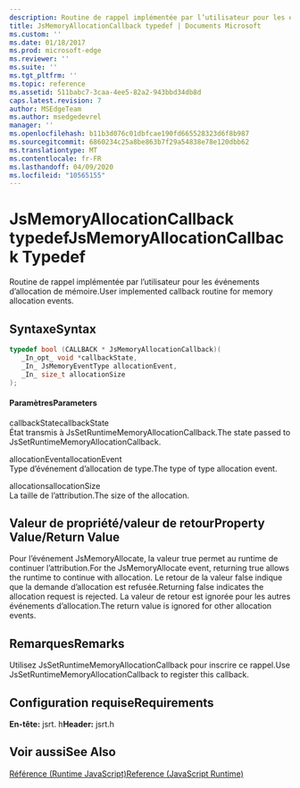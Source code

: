 ```yaml
---
description: Routine de rappel implémentée par l’utilisateur pour les événements d’allocation de mémoire.
title: JsMemoryAllocationCallback typedef | Documents Microsoft
ms.custom: ''
ms.date: 01/18/2017
ms.prod: microsoft-edge
ms.reviewer: ''
ms.suite: ''
ms.tgt_pltfrm: ''
ms.topic: reference
ms.assetid: 511babc7-3caa-4ee5-82a2-943bbd34db8d
caps.latest.revision: 7
author: MSEdgeTeam
ms.author: msedgedevrel
manager: ''
ms.openlocfilehash: b11b3d076c01dbfcae190fd665528323d6f8b987
ms.sourcegitcommit: 6860234c25a8be863b7f29a54838e78e120dbb62
ms.translationtype: MT
ms.contentlocale: fr-FR
ms.lasthandoff: 04/09/2020
ms.locfileid: "10565155"
---
```

# <span data-ttu-id="faf07-103">JsMemoryAllocationCallback typedef</span><span class="sxs-lookup"><span data-stu-id="faf07-103">JsMemoryAllocationCallback Typedef</span></span>
<span data-ttu-id="faf07-104">Routine de rappel implémentée par l’utilisateur pour les événements d’allocation de mémoire.</span><span class="sxs-lookup"><span data-stu-id="faf07-104">User implemented callback routine for memory allocation events.</span></span>  
  
## <span data-ttu-id="faf07-105">Syntaxe</span><span class="sxs-lookup"><span data-stu-id="faf07-105">Syntax</span></span>  
  
```cpp  
typedef bool (CALLBACK * JsMemoryAllocationCallback)(  
   _In_opt_ void *callbackState,  
   _In_ JsMemoryEventType allocationEvent,  
   _In_ size_t allocationSize  
);  
```  
  
#### <span data-ttu-id="faf07-106">Paramètres</span><span class="sxs-lookup"><span data-stu-id="faf07-106">Parameters</span></span>  
 <span data-ttu-id="faf07-107">callbackState</span><span class="sxs-lookup"><span data-stu-id="faf07-107">callbackState</span></span>  
 <span data-ttu-id="faf07-108">État transmis à JsSetRuntimeMemoryAllocationCallback.</span><span class="sxs-lookup"><span data-stu-id="faf07-108">The state passed to JsSetRuntimeMemoryAllocationCallback.</span></span>  
  
 <span data-ttu-id="faf07-109">allocationEvent</span><span class="sxs-lookup"><span data-stu-id="faf07-109">allocationEvent</span></span>  
 <span data-ttu-id="faf07-110">Type d’événement d’allocation de type.</span><span class="sxs-lookup"><span data-stu-id="faf07-110">The type of type allocation event.</span></span>  
  
 <span data-ttu-id="faf07-111">allocations</span><span class="sxs-lookup"><span data-stu-id="faf07-111">allocationSize</span></span>  
 <span data-ttu-id="faf07-112">La taille de l’attribution.</span><span class="sxs-lookup"><span data-stu-id="faf07-112">The size of the allocation.</span></span>  
  
## <span data-ttu-id="faf07-113">Valeur de propriété/valeur de retour</span><span class="sxs-lookup"><span data-stu-id="faf07-113">Property Value/Return Value</span></span>  
 <span data-ttu-id="faf07-114">Pour l’événement JsMemoryAllocate, la valeur true permet au runtime de continuer l’attribution.</span><span class="sxs-lookup"><span data-stu-id="faf07-114">For the JsMemoryAllocate event, returning true allows the runtime to continue with allocation.</span></span> <span data-ttu-id="faf07-115">Le retour de la valeur false indique que la demande d’allocation est refusée.</span><span class="sxs-lookup"><span data-stu-id="faf07-115">Returning false indicates the allocation request is rejected.</span></span> <span data-ttu-id="faf07-116">La valeur de retour est ignorée pour les autres événements d’allocation.</span><span class="sxs-lookup"><span data-stu-id="faf07-116">The return value is ignored for other allocation events.</span></span>  
  
## <span data-ttu-id="faf07-117">Remarques</span><span class="sxs-lookup"><span data-stu-id="faf07-117">Remarks</span></span>  
 <span data-ttu-id="faf07-118">Utilisez JsSetRuntimeMemoryAllocationCallback pour inscrire ce rappel.</span><span class="sxs-lookup"><span data-stu-id="faf07-118">Use JsSetRuntimeMemoryAllocationCallback to register this callback.</span></span>  
  
## <span data-ttu-id="faf07-119">Configuration requise</span><span class="sxs-lookup"><span data-stu-id="faf07-119">Requirements</span></span>  
 <span data-ttu-id="faf07-120">**En-tête:** jsrt. h</span><span class="sxs-lookup"><span data-stu-id="faf07-120">**Header:** jsrt.h</span></span>  
  
## <span data-ttu-id="faf07-121">Voir aussi</span><span class="sxs-lookup"><span data-stu-id="faf07-121">See Also</span></span>  
 [<span data-ttu-id="faf07-122">Référence (Runtime JavaScript)</span><span class="sxs-lookup"><span data-stu-id="faf07-122">Reference (JavaScript Runtime)</span></span>](../chakra-hosting/reference-javascript-runtime.md)